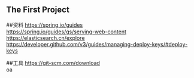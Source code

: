 ## The First Project
##资料
https://spring.io/guides<br>
https://spring.io/guides/gs/serving-web-content<br>
https://elasticsearch.cn/explore<br>
https://developer.github.com/v3/guides/managing-deploy-keys/#deploy-keys<br>


##工具
https://git-scm.com/download<br>
oa